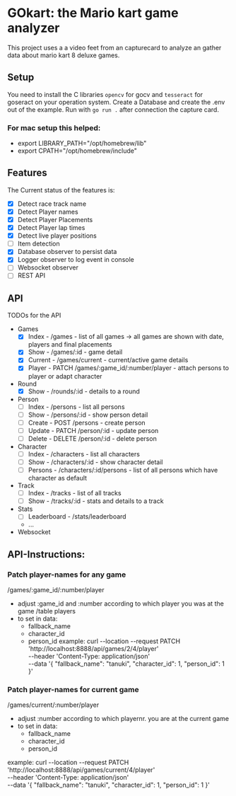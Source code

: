 # GOkart: the Mario kart game analyzer

This project uses a a video feet from an capturecard to analyze an gather data about mario kart 8 deluxe games. 

## Setup
You need to install the C libraries `opencv` for gocv and `tesseract` for goseract on your operation system. Create a Database and create the .env out of the example. Run with `go run .` after connection the capture card.

### For mac setup this helped:
- export LIBRARY_PATH="/opt/homebrew/lib"
- export CPATH="/opt/homebrew/include"


## Features
The Current status of the features is:
- [x] Detect race track name
- [x] Detect Player names
- [x] Detect Player Placements
- [x] Detect Player lap times 
- [x] Detect live player positions
- [ ] Item detection
- [x] Database observer to persist data 
- [x] Logger observer to log event in console
- [ ] Websocket observer
- [ ] REST API

## API
TODOs for the API
- Games
  - [x] Index - /games - list of all games -> all games are shown with date, players and final placements
  - [x] Show - /games/:id - game detail
  - [x] Current - /games/current - current/active game details
  - [x] Player - PATCH /games/:game_id/:number/player - attach persons to player or adapt character
- Round
  - [x] Show - /rounds/:id - details to a round
- Person
  - [ ] Index - /persons - list all persons
  - [ ] Show - /persons/:id - show person detail
  - [ ] Create - POST /persons - create person
  - [ ] Update - PATCH /person/:id - update person
  - [ ] Delete - DELETE /person/:id - delete person
- Character
  - [ ] Index - /characters - list all characters
  - [ ] Show - /characters/:id - show character detail
  - [ ] Persons - /characters/:id/persons - list of all persons which have character as default
- Track
  - [ ] Index - /tracks - list of all tracks
  - [ ] Show - /tracks/:id - stats and details to a track
- Stats
  - [ ] Leaderboard - /stats/leaderboard
  - ...
- Websocket

## API-Instructions:

### Patch player-names for any game
/games/:game_id/:number/player
- adjust :game_id and :number according to which player you was at the game /table players
- to set in data:
  - fallback_name
  - character_id
  - person_id
example:
curl --location --request PATCH 'http://localhost:8888/api/games/2/4/player' \
--header 'Content-Type: application/json' \
--data '{
  "fallback_name": "tanuki",
  "character_id": 1,
  "person_id": 1
}'

### Patch player-names for current game
/games/current/:number/player
- adjust :number according to which playernr. you are at the current game
- to set in data:
  - fallback_name
  - character_id
  - person_id

example:
curl --location --request PATCH 'http://localhost:8888/api/games/current/4/player' \
--header 'Content-Type: application/json' \
--data '{
  "fallback_name": "tanuki",
  "character_id": 1,
  "person_id": 1
}'
